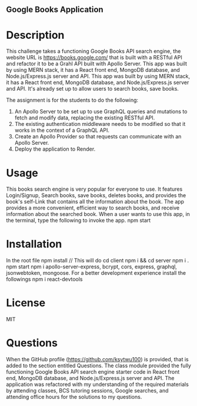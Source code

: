 ## Google Books Application

# Description

This challenge takes a functioning Google Books API search engine, the website URL is https://books.google.com/ that is built with a RESTful API and refactor it to be a Grahl API built with Apollo Server. This app was built by using MERN stack, it has a React front end, MongoDB database, and Node.js/Express.js server and API. This app was built by using MERN stack, it has a React front end, MongoDB database, and Node.js/Express.js server and API. It's already set up to allow users to search books, save books.

The assignment is for the students to do the following:

1. An Apollo Server to be set up to use GraphQL queries and mutations to fetch and modify data, replacing the existing RESTful API.
2. The existing authentication middleware needs to be modified so that it works in the context of a GraphQL API.
3. Create an Apollo Provider so that requests can communicate with an Apollo Server.
4. Deploy the application to Render.

# Usage

This books search engine is very popular for everyone to use. It features Login/Signup, Search books, save books, deletes books, and provides the book's self-Link that contains all the information about the book. The app provides a more convenient, efficient way to search books, and receive information about the searched book.
When a user wants to use this app, in the terminal, type the following to invoke the app.
  npm  start  

# Installation

   In the root file
   npm install  // This will do cd client npm i && cd server npm i .
   npm start
   npm i apollo-server-express, bcrypt, cors, express, graphql, jsonwebtoken, mongoose.
   For a better development experience install the followings
   npm i react-devtools
  
# License

MIT

# Questions

When the GitHub profile (https://github.com/ksytwu100) is provided, that is added to the section entitled Questions. The class module provided the fully functioning Google Books API search engine starter code in React front end, MongoDB database, and Node.js/Express.js server and API. The application was refactored with my understanding of the required materials by attending classes, BCS tutoring sessions, Google searches, and attending office hours for the solutions to my questions.

